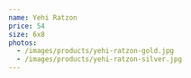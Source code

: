 ```yaml
---
name: Yehi Ratzon
price: 54
size: 6x8
photos: 
  - /images/products/yehi-ratzon-gold.jpg
  - /images/products/yehi-ratzon-silver.jpg
---
```


